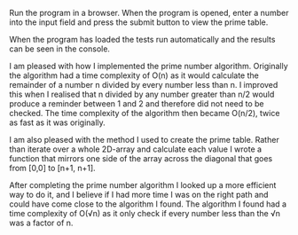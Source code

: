 Run the program in a browser.
When the program is opened, enter a number into the input field and press the submit button to view the prime table.

When the program has loaded the tests run automatically and the results can be seen in the console.

I am pleased with how I implemented the prime number algorithm.
Originally the algorithm had a time complexity of O(n) as it would calculate the remainder of a number n divided by every number 
less than n. I improved this when I realised that n divided by any number greater than n/2 would produce a reminder between 1 and 2 
and therefore did not need to be checked. The time complexity of the algorithm then became O(n/2), twice as fast as it was originally.

I am also pleased with the method I used to create the prime table. Rather than iterate over a whole 2D-array and calculate each value
I wrote a function that mirrors one side of the array across the diagonal that goes from [0,0] to [n+1, n+1].

After completing the prime number algorithm I looked up a more efficient way to do it, and I believe if I had more
time I was on the right path and could have come close to the algorithm I found. The algorithm I found had a time complexity of
O(√n) as it only check if every number less than the √n was a factor of n.
